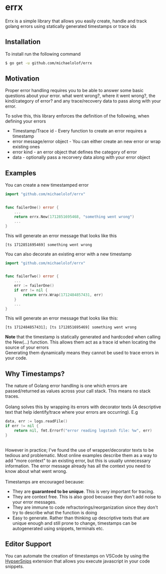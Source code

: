 # errx

Errx is a simple library that allows you easily create, handle and track golang errors using statically generated timestamps or trace ids

## Installation
To install run the following command
```sh
$ go get -u github.com/michaelolof/errx
```

## Motivation
Proper error handling requires you to be able to answer some basic questions about your error. what went wrong?, where it went wrong?, the kind/category of error? and any trace/recovery data to pass along with your error.

To solve this, this library enforces the definition of the following, when defining your errors
- Timestamp/Trace id - Every function to create an error requires a timestamp
- error message/error object - You can either create an new error or wrap existing ones
- error kind - an error object that defines the category of error
- data - optionally pass a recorvery data along with your error object

## Examples

You can create a new timestamped error
```go
import "github.com/michaelolof/errx"


func failerOne() error {
    ...
    return errx.New(1712851695468, "something went wrong")
    ...
}
```

This will generate an error message that looks like this
```text
[ts 1712851695469] something went wrong
```


You can also decorate an existing error with a new timestamp
```go
import "github.com/michaelolof/errx"


func failerTwo() error {
    ...
    err := failerOne()
    if err != nil {
        return errx.Wrap(1712484857431, err)
    }
    ...
}
```

This will generate an error message that looks like this:
```txt
[ts 1712484857431]; [ts 1712851695469] something went wrong
```

**Note** that the timestamp is statically generated and hardcoded when calling the New(...) function. This allows them act as a trace id when locating the source of your errors
<br />
Generating them dynamically means they cannot be used to trace errors in your code.

## Why Timestamps?
The nature of Golang error handling is one which errors are passed/returned as values across your call stack. This means no stack traces.
<br /><br />
Golang solves this by wrapping its errors with decorator texts (A descriptive text that help identify/trace where your errors are occurring). E.g
```go
data, err := logs.readFile()
if err != nil {
    return nil, fmt.Errorf("error reading logstash file: %w", err)
}
```
<br />
However in practice; I've found the use of wrapper/decorator texts to be tedious and problematic. Most online examples describe them as a way to add "more context" to an existing error, but this is usually unnecessary information. The error message already has all the context you need to know about what went wrong.
<br/><br/>
Timestamps are encouraged because:

- They are **guaranteed to be unique**. This is very important for tracing.
- They are context free. This is also good becuase they don't add noise to your error messages.
- They are immune to code refractorings/reorganization since they don't try to describe what the function is doing
- Easy to generate. Rather than thinking up descriptive texts that are unique enough and still prone to change, timestamps can be autogenerated using snippets, terminals etc.


<!-- ## Performant
The `errx` module provides a way to have stack traces without relying on reflection. This means better performance.<br>
It should be noted though that the library does use reflection in some cases when parsing tr -->

## Editor Support
You can automate the creation of timestamps on VSCode by using the [HypserSnips](https://marketplace.visualstudio.com/items?itemName=draivin.hsnips) extension that allows you execute javascript in your code snippets.